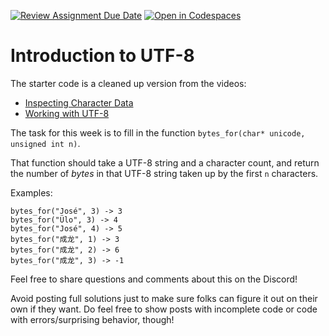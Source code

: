 [![Review Assignment Due Date](https://classroom.github.com/assets/deadline-readme-button-22041afd0340ce965d47ae6ef1cefeee28c7c493a6346c4f15d667ab976d596c.svg)](https://classroom.github.com/a/5gYrPhEj)
[![Open in Codespaces](https://classroom.github.com/assets/launch-codespace-2972f46106e565e64193e422d61a12cf1da4916b45550586e14ef0a7c637dd04.svg)](https://classroom.github.com/open-in-codespaces?assignment_repo_id=15934351)
# Introduction to UTF-8

The starter code is a cleaned up version from the videos:

- [Inspecting Character Data](https://youtu.be/e8jaxN9EBZQ)
- [Working with UTF-8](https://youtu.be/M604Z8OaSgo)

The task for this week is to fill in the function `bytes_for(char* unicode, unsigned int n)`.

That function should take a UTF-8 string and a character count, and return the number of *bytes* in that UTF-8 string taken up by the first `n` characters.

Examples:

```
bytes_for("José", 3) -> 3
bytes_for("Ülo", 3) -> 4
bytes_for("José", 4) -> 5
bytes_for("成龙", 1) -> 3
bytes_for("成龙", 2) -> 6
bytes_for("成龙", 3) -> -1
```

Feel free to share questions and comments about this on the Discord!

Avoid posting full solutions just to make sure folks can figure it out on their own if they want. Do feel free to show posts with incomplete code or code with errors/surprising behavior, though!
